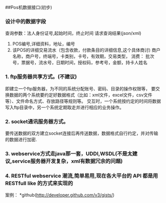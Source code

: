 ##Pos机数据接口(初步)

### 设计中的数据字段
  查询参数：法人身份证号,起始时间，终止时间
  请求查询结果(json/xml)
  1. POS编号,详细资料，地址，编号
  2. 该POS的详细交易流水（包含收款，付款条目的详细信息,这个具体商讨)
  商户名称，商户号，终端号，卡类别，卡号，有效期，交易类型，
  消费： 批次号，票据号，流水号，日期时间，授权码，参考号，金额，持卡人姓名

### 1. ftp服务器共享方式。(不建议)
  即建立一个ftp服务器，为不同的系统分配账号、密码、目录的操作权限等，
  要交换数据的两个系统要约定好数据格式（比如：xml文件，excel文件，csv文件等）、文件命名方式、存放路径等规则等。
  交互时，一个系统按约定的时间将数据写入ftp目录中，另一个系统定期取走并进行相应的业务操作。

### 2. socket通讯服务器方式。
  要传送数据的双方建立socket连接后再传送数据，数据格式自行约定，并对传输的数据进行加密.

### 3. webservice方式走java那一套，UDDI,WSDL(不是太建议,service服务器开发复杂，xml有数据冗余的问题)

### 4. RESTful webservice 潮流,简单易用,现在各大平台的 API 都是用 RESTfull like 的方式来实现的
  案例：
  *github(http://developer.github.com/v3/gists/)
